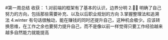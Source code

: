 #第一周总结
收获： 1.对前端的框架有了基本的认识，边界分明
2. 明确了自己努力的方向，包括那些需要补充、以及以后职业规划的方向 3.掌握整理法和追溯法
4.winter 有句话很触动，能在赚钱的同时还提升自己，这种机会极少。应该转换思维，在工作之余也要努力提升自己，而不是像以前一样觉得只要工作经验越来越多自然能力就能提高
